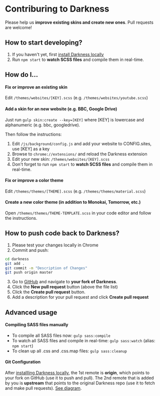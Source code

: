 # Contriburing to Darkness
Please help us **improve existing skins and create new ones**. Pull requests are welcome!



## How to start developing?
1. If you haven't yet, first [install Darkness locally](./README.MD)
1. Run `npm start` to **watch SCSS files** and compile them in real-time.

## How do I...
#### Fix or improve an existing skin
Edit `/themes/websites/[KEY].scss` (e.g. `/themes/websites/youtube.scss`)

#### Add a skin for an new website (e.g. BBC, Google Drive)
Just run `gulp skin:create --key=[KEY]` where [KEY] is lowercase and alphanumeric (e.g. bbc, googledrive).

Then follow the instructions:

1. Edit `/js/background/config.js` and add your website to CONFIG.sites, use [KEY] as a key
1. Browse to `chrome://extensions/` and reload the Darkness extension
1. Edit your new skin: `/themes/websites/[KEY].scss`
1. Don't forget to run `npm start` to **watch SCSS files** and compile them in real-time.

#### Fix or improve a color theme
Edit `/themes/themes/[THEME].scss` (e.g. `/themes/themes/material.scss`)

#### Create a new color theme (in addition to Monokai, Tomorrow, etc.)
Open `/themes/themes/THEME-TEMPLATE.scss` in your code editor and follow the instructions.


## How to push code back to Darkness?
1. Please test your changes locally in Chrome
1. Commit and push:
```bash
cd darkness
git add .
git commit -m "Description of Changes"
git push origin master
```
3. Go to [GitHub](https://github.com) and navigate to **your fork of Darkness**. 
1. Click the **New pull request** button (above the file list)
1. Click the **Create pull request** button.
1. Add a description for your pull request and click **Create pull request**

## Advanced usage
#### Compiling SASS files manually
* To compile all SASS files now: `gulp sass:compile`
* To watch all SASS files and compile in real-time: `gulp sass:watch` (alias: `npm start`)
* To clean up all .css and .css.map files: `gulp sass:cleanup`

#### Git Configuration
After [installling Darkness locally](./README.MD), the 1st remote is **origin**, which points to your fork on GitHub (use it to push and pull).
The 2nd remote that is added by you is **upstream** that points to the original Darkness repo (use it to fetch and make pull requests). [See diagram](http://i.stack.imgur.com/cEJjT.png).
